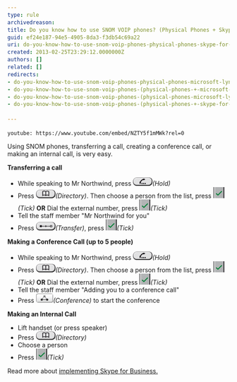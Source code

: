 ```yaml
---
type: rule
archivedreason: 
title: Do you know how to use SNOM VOIP phones? (Physical Phones + Skype for Business)
guid: ef24e187-94e5-4905-8da3-f3db54c69a22
uri: do-you-know-how-to-use-snom-voip-phones-physical-phones-skype-for-business
created: 2013-02-25T23:29:12.0000000Z
authors: []
related: []
redirects:
- do-you-know-how-to-use-snom-voip-phones-physical-phones-microsoft-lync
- do-you-know-how-to-use-snom-voip-phones-(physical-phones-+-microsoft-lync)
- do-you-know-how-to-use-snom-voip-phones-(physical-phones-microsoft-lync)
- do-you-know-how-to-use-snom-voip-phones-(physical-phones-+-skype-for-business)

---
```


`youtube: https://www.youtube.com/embed/NZTY5f1mMWk?rel=0`
 

Using SNOM phones, transferring a call, creating a conference call, or making an internal call, is very easy.

<!--endintro-->
**Transferring a call** 

* While speaking to Mr Northwind, press 
         ![](Hold.png)*(Hold)*
* Press 
         ![](Directory.png)*(Directory)*. Then choose a person from the list, press 
         ![](Tick.png)*(Tick)*
**OR** 
 Dial the external number, press 
         ![](Tick.png)*(Tick)*
* Tell the staff member "Mr Northwind for you"
* Press 
         ![](Transfer.png)*(Transfer)*, press 
         ![](Tick.png)*(Tick)*




**Making a Conference Call (up to 5 people)** 

* While speaking to Mr Northwind, press 
         ![](Hold.png)*(Hold)*
* Press 
         ![](Directory.png)*(Directory)*. Then choose a person from the list, press 
         ![](Tick.png)*(Tick)*
**OR** 
 Dial the external number, press 
         ![](Tick.png)*(Tick)*
* Tell the staff member "Adding you to a conference call"
* Press 
         ![](Conference.png)*(Conference)* to start the conference




**Making an Internal Call** 

* Lift handset (or press speaker)
* Press 
         ![](Directory.png)*(Directory)*
* Choose a person
* Press 
         ![](Tick.png)*(Tick)*



Read more about     [implementing Skype for Business.](http://www.ssw.com.au/ssw/Consulting/Lync.aspx)
